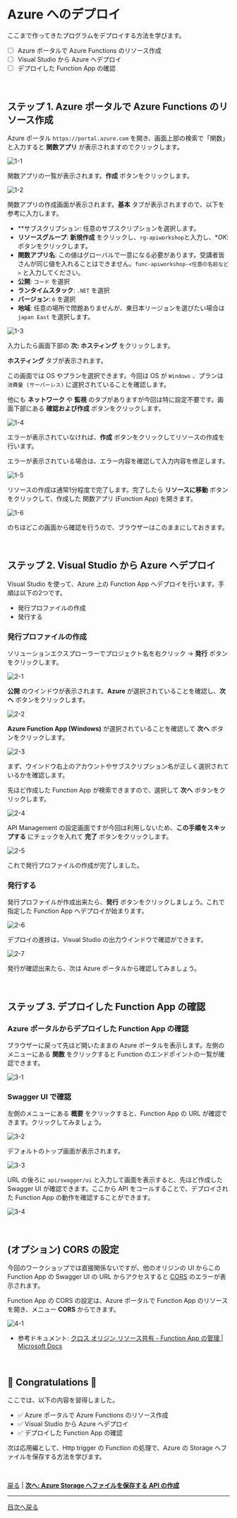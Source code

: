 # Azure へのデプロイ

ここまで作ってきたプログラムをデプロイする方法を学びます。

- [ ] Azure ポータルで Azure Functions のリソース作成
- [ ] Visual Studio から Azure へデプロイ
- [ ] デプロイした Function App の確認

<br>

## ステップ 1. Azure ポータルで Azure Functions のリソース作成

Azure ポータル `https://portal.azure.com` を開き、画面上部の検索で「関数」と入力すると **関数アプリ** が表示されますのでクリックします。

![1-1](./images/deploy-to-azure_1-1.png)

関数アプリの一覧が表示されます。**作成** ボタンをクリックします。

![1-2](./images/deploy-to-azure_1-2.png)

関数アプリの作成画面が表示されます。**基本** タブが表示されますので、以下を参考に入力します。

- **サブスクリプション: 任意のサブスクリプションを選択します。
- **リソースグループ**: **新規作成** をクリックし、`rg-apiworkshop`と入力し、**OK*: ボタンをクリックします。
- **関数アプリ名**: この値はグローバルで一意になる必要があります。受講者皆さんが同じ値を入れることはできません。`func-apiworkshop-<任意の名前など>` と入力してください。
- **公開**: `コード` を選択
- **ランタイムスタック**: `.NET` を選択
- **バージョン**: `6` を選択
- **地域**: 任意の場所で問題ありませんが、東日本リージョンを選びたい場合は `japan East` を選択します。

![1-3](./images/deploy-to-azure_1-3.png)

入力したら画面下部の **次: ホスティング** をクリックします。

**ホスティング** タブが表示されます。

この画面では OS やプランを選択できます。今回は OS が `Windows` 、プランは `消費量 (サーバーレス)` に選択されていることを確認します。

他にも **ネットワーク** や **監視** のタブがありますが今回は特に設定不要です。画面下部にある **確認および作成** ボタンをクリックします。

![1-4](./images/deploy-to-azure_1-4.png)

エラーが表示されていなければ、**作成** ボタンをクリックしてリソースの作成を行います。

エラーが表示されている場合は、エラー内容を確認して入力内容を修正します。

![1-5](./images/deploy-to-azure_1-5.png)

リソースの作成は通常1分程度で完了します。完了したら **リソースに移動** ボタンをクリックして、作成した 関数アプリ (Function App) を開きます。

![1-6](./images/deploy-to-azure_1-6.png)

のちほどこの画面から確認を行うので、ブラウザーはこのままにしておきます。

<br>

## ステップ 2. Visual Studio から Azure へデプロイ

Visual Studio を使って、Azure 上の Function App へデプロイを行います。手順は以下の2つです。

- 発行プロファイルの作成
- 発行する

### 発行プロファイルの作成

ソリューションエクスプローラーでプロジェクト名を右クリック → **発行** ボタンをクリックします。

![2-1](./images/deploy-to-azure_2-1.png)

**公開** のウインドウが表示されます。**Azure** が選択されていることを確認し、**次へ** ボタンをクリックします。

![2-2](./images/deploy-to-azure_2-2.png)

**Azure Function App (Windows)** が選択されていることを確認して **次へ** ボタンをクリックします。

![2-3](./images/deploy-to-azure_2-3.png)

まず、ウインドウ右上のアカウントやサブスクリプション名が正しく選択されているかを確認します。

先ほど作成した Function App が検索できますので、選択して **次へ** ボタンをクリックします。

![2-4](./images/deploy-to-azure_2-4.png)

API Management の設定画面ですが今回は利用しないため、**この手順をスキップする** にチェックを入れて **完了** ボタンをクリックします。

![2-5](./images/deploy-to-azure_2-5.png)

これで発行プロファイルの作成が完了しました。

### 発行する

発行プロファイルが作成出来たら、**発行** ボタンをクリックしましょう。これで指定した Function App へデプロイが始まります。

![2-6](./images/deploy-to-azure_2-6.png)

デプロイの進捗は、Visual Studio の出力ウインドウで確認ができます。

![2-7](./images/deploy-to-azure_2-7.png)

発行が確認出来たら、次は Azure ポータルから確認してみましょう。

<br>

## ステップ 3. デプロイした Function App の確認

### Azure ポータルからデプロイした Function App の確認

ブラウザーに戻って先ほど開いたままの Azure ポータルを表示します。左側のメニューにある **関数** をクリックすると Function のエンドポイントの一覧が確認できます。

![3-1](./images/deploy-to-azure_3-1.png)

### Swagger UI で確認

左側のメニューにある **概要** をクリックすると、Function App の URL が確認できます。クリックしてみましょう。

![3-2](./images/deploy-to-azure_3-2.png)

デフォルトのトップ画面が表示されます。

![3-3](./images/deploy-to-azure_3-3.png)

URL の後ろに `api/swagger/ui` と入力して画面を表示すると、先ほど作成した Swagger UI が確認できます。ここから API をコールすることで、デプロイされた Function App の動作を確認することができます。

![3-4](./images/deploy-to-azure_3-4.png)

<br>

## (オプション) CORS の設定

今回のワークショップでは直接関係ないですが、他のオリジンの UI からこの Function App の Swagger UI の URL からアクセスすると [CORS](https://developer.mozilla.org/ja/docs/Web/HTTP/CORS) のエラーが表示されます。

Function App の CORS の設定は、Azure ポータルで Function App のリソースを開き、メニュー **CORS** からできます。

![4-1](./images/deploy-to-azure_4-1.png)

- 参考ドキュメント: [クロス オリジン リソース共有 - Function App の管理 | Microsoft Docs](https://docs.microsoft.com/ja-jp/azure/azure-functions/functions-how-to-use-azure-function-app-settings?tabs=portal#cross-origin-resource-sharing)


<br>

## 🎉 Congratulations 🎉

ここでは、以下の内容を習得しました。

- ✅ Azure ポータルで Azure Functions のリソース作成
- ✅ Visual Studio から Azure へデプロイ
- ✅ デプロイした Function App の確認

次は応用編として、Http trigger の Function の処理で、Azure の Storage へファイルを保存する方法を学びます。

<br>

[戻る](./create-methods.md) | [**次へ: Azure Storage へファイルを保存する API の作成**](./create-function-app-with-blob-output-binding.md)

----

[目次へ戻る](./selfpaced-handson.md)

